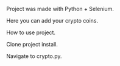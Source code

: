 Project was made with Python + Selenium.

Here you can add your crypto coins.

How to use project. 

Clone project install. 

Navigate to crypto.py.